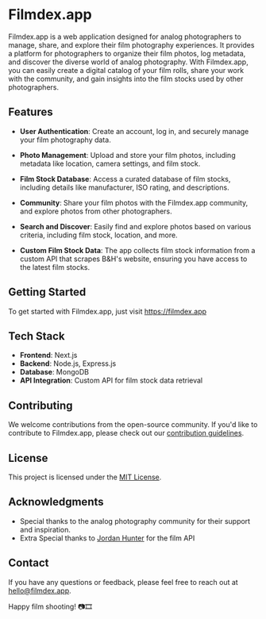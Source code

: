 
# Filmdex.app

Filmdex.app is a web application designed for analog photographers to manage, share, and explore their film photography experiences. It provides a platform for photographers to organize their film photos, log metadata, and discover the diverse world of analog photography. With Filmdex.app, you can easily create a digital catalog of your film rolls, share your work with the community, and gain insights into the film stocks used by other photographers.

## Features

- **User Authentication**: Create an account, log in, and securely manage your film photography data.

- **Photo Management**: Upload and store your film photos, including metadata like location, camera settings, and film stock.

- **Film Stock Database**: Access a curated database of film stocks, including details like manufacturer, ISO rating, and descriptions.

- **Community**: Share your film photos with the Filmdex.app community, and explore photos from other photographers.

- **Search and Discover**: Easily find and explore photos based on various criteria, including film stock, location, and more.

- **Custom Film Stock Data**: The app collects film stock information from a custom API that scrapes B&H's website, ensuring you have access to the latest film stocks.

## Getting Started

To get started with Filmdex.app, just visit https://filmdex.app

## Tech Stack

- **Frontend**: Next.js
- **Backend**: Node.js, Express.js
- **Database**: MongoDB
- **API Integration**: Custom API for film stock data retrieval

## Contributing

We welcome contributions from the open-source community. If you'd like to contribute to Filmdex.app, please check out our [contribution guidelines](CONTRIBUTING.md).


## License

This project is licensed under the [MIT License](LICENSE).

## Acknowledgments

- Special thanks to the analog photography community for their support and inspiration.
- Extra Special thanks to [Jordan Hunter](https://github.com/jordanwhunter) for the film API

## Contact

If you have any questions or feedback, please feel free to reach out at [hello@filmdex.app](mailto:hello@filmdex.app).

Happy film shooting! 📷🎞
